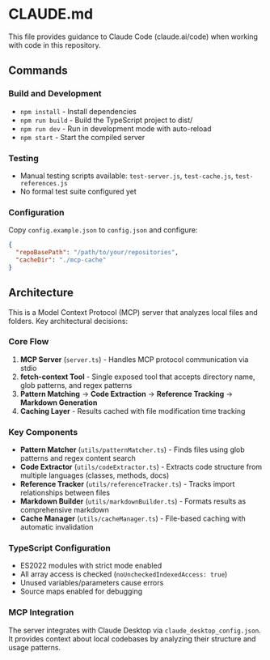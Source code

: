 # CLAUDE.md

This file provides guidance to Claude Code (claude.ai/code) when working with code in this repository.

## Commands

### Build and Development
- `npm install` - Install dependencies
- `npm run build` - Build the TypeScript project to dist/
- `npm run dev` - Run in development mode with auto-reload
- `npm start` - Start the compiled server

### Testing
- Manual testing scripts available: `test-server.js`, `test-cache.js`, `test-references.js`
- No formal test suite configured yet

### Configuration
Copy `config.example.json` to `config.json` and configure:
```json
{
  "repoBasePath": "/path/to/your/repositories",
  "cacheDir": "./mcp-cache"
}
```

## Architecture

This is a Model Context Protocol (MCP) server that analyzes local files and folders. Key architectural decisions:

### Core Flow
1. **MCP Server** (`server.ts`) - Handles MCP protocol communication via stdio
2. **fetch-context Tool** - Single exposed tool that accepts directory name, glob patterns, and regex patterns
3. **Pattern Matching** → **Code Extraction** → **Reference Tracking** → **Markdown Generation**
4. **Caching Layer** - Results cached with file modification time tracking

### Key Components
- **Pattern Matcher** (`utils/patternMatcher.ts`) - Finds files using glob patterns and regex content search
- **Code Extractor** (`utils/codeExtractor.ts`) - Extracts code structure from multiple languages (classes, methods, docs)
- **Reference Tracker** (`utils/referenceTracker.ts`) - Tracks import relationships between files
- **Markdown Builder** (`utils/markdownBuilder.ts`) - Formats results as comprehensive markdown
- **Cache Manager** (`utils/cacheManager.ts`) - File-based caching with automatic invalidation

### TypeScript Configuration
- ES2022 modules with strict mode enabled
- All array access is checked (`noUncheckedIndexedAccess: true`)
- Unused variables/parameters cause errors
- Source maps enabled for debugging

### MCP Integration
The server integrates with Claude Desktop via `claude_desktop_config.json`. It provides context about local codebases by analyzing their structure and usage patterns.